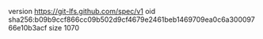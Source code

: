 version https://git-lfs.github.com/spec/v1
oid sha256:b09b9ccf866cc09b502d9cf4679e2461beb1469709ea0c6a30009766e10b3acf
size 1070
